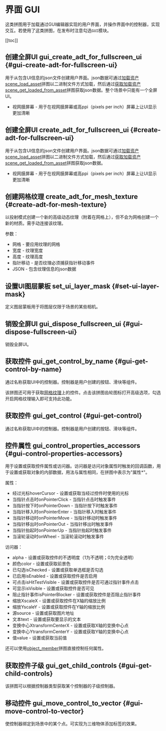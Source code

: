 # 界面 GUI

这类拼图用于加载通过GUI编辑器实现的用户界面，并操作界面中的控制器，实现交互。若使用了这类拼图，在发布时注意勾选`GUI`模块。

[[toc]]

## 创建全屏UI gui_create_adt_for_fullscreen_ui {#gui-create-adt-for-fullscreen-ui}

用于从包含UI信息的json文件创建用户界面。json数据可通过[加载资产scene_load_asset](./scenes.md#scene-load-asset)拼图以二进制文件方式加载，然后通过[获取加载资产scene_get_loaded_from_asset](./scenes.md#scene-get-loaded-from-asset)拼图获取json数据。整个场景中只能有一个全屏UI。

- 视网膜屏幕 - 用于在视网膜屏幕或高ppi（pixels per inch）屏幕上让UI显示更加清晰

## 创建全屏UI create_adt_for_fullscreen_ui <Badge type="warning" text="弃用" />{#create-adt-for-fullscreen-ui}

用于从包含UI信息的json文件创建用户界面。json数据可通过[加载资产scene_load_asset](./scenes.md#scene-load-asset)拼图以二进制文件方式加载，然后通过[获取加载资产scene_get_loaded_from_asset](./scenes.md#scene-get-loaded-from-asset)拼图获取json数据。

- 视网膜屏幕 - 用于在视网膜屏幕或高ppi（pixels per inch）屏幕上让UI显示更加清晰

## 创建网格纹理 create_adt_for_mesh_texture {#create-adt-for-mesh-texture}

以投射模式创建一个新的高级动态纹理（附着在网格上），但不会为网格创建一个新的材质。需手动连接该纹理。

参数：
- 网格 - 要应用纹理的网格
- 宽度 - 纹理宽度
- 高度 - 纹理高度
- 指针移动 - 是否纹理必须捕获指针移动事件
- JSON - 包含纹理信息的json数据

## 设置UI图层蒙板 set_ui_layer_mask {#set-ui-layer-mask}

定义图层蒙板用于将图层仅限于场景的某些相机。

## 销毁全屏UI gui_dispose_fullscreen_ui {#gui-dispose-fullscreen-ui}

销毁全屏UI。

## 获取控件 gui_get_control_by_name {#gui-get-control-by-name}

通过名称获取UI中的控制器。控制器是用户创建的按钮、滑块等组件。

该拼图还可用于获取[网格纹理](#create-adt-for-mesh-texture)上的控件。点击该拼图齿轮图标打开高级选项，勾选开启网格纹理输入即可支持此功能。

## 获取控件 gui_get_control <Badge type="warning" text="弃用" /> {#gui-get-control}

通过名称获取UI中的控制器。控制器是用户创建的按钮、滑块等组件。

## 控件属性 gui_control_properties_accessors {#gui-control-properties-accessors}

用于设置或获取控件属性或访问器。访问器是访问对象属性时触发的回调函数，用于设置或获取对象的内部数据，用法与属性相同，在拼图中表示为"属性*"。

属性：
- 经过光标hoverCursor - 设置或获取当经过控件时使用的光标
- 当指针点击时onPointerClick - 当指针点击时触发事件
- 当指针按下时onPointerDown - 当指针按下时触发事件
- 当指针移入时onPointerEnter - 当指针移入时触发事件
- 当指针移动时onPointerMove - 当指针移动时触发事件
- 当指针移出时onPointerOut - 当指针移出时触发事件
- 当指针抬起时onPointerUp - 当指针抬起时触发事件
- 当滚轮滚动时onWheel - 当滚轮滚动时触发事件

访问器：
- alpha - 设置或获取控件的不透明度（1为不透明；0为完全透明）
- 颜色color - 设置或获取前景色
- 已勾选isChecked - 设置或获取单选框是否勾选
- 已启用isEnabled - 设置或获取控件是否启用
- 可点击isHitTestVisible - 设置或获取控件是否可通过指针事件点击
- 可显示isVisible - 设置或获取控件是否可见
- 阻止指针事件isPointerBlocker - 设置或获取控件是否阻止指针事件
- 缩放XscaleX - 设置或获取控件在X轴的缩放比例
- 缩放YscaleY - 设置或获取控件在Y轴的缩放比例
- 源source - 设置或获取图片地址
- 文本text - 设置或获取要显示的文本
- 变换中心XtransformCenterX - 设置或获取X轴的变换中心点
- 变换中心YtransformCenterY - 设置或获取Y轴的变换中心点
- 值value - 设置或获取当前值

还可以使用[object_member](./object.md#object-member)拼图直接控制任何属性。

## 获取控件子级 gui_get_child_controls {#gui-get-child-controls}

该拼图可以根据控制器类型获取某个控制器的子级控制器。

## 移动控件 gui_move_control_to_vector {#gui-move-control-to-vector}

使控制器绑定到场景中的某个点。可实现为三维物体添加标签的效果。
